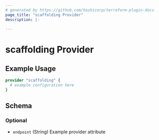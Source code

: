 ```yaml
---
# generated by https://github.com/hashicorp/terraform-plugin-docs
page_title: "scaffolding Provider"
description: |-
  
---
```


# scaffolding Provider



## Example Usage

```terraform
provider "scaffolding" {
  # example configuration here
}
```

<!-- schema generated by tfplugindocs -->
## Schema

### Optional

- `endpoint` (String) Example provider attribute
